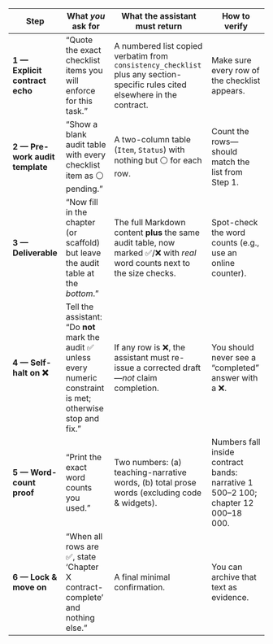 | Step                            | What *you* ask for                                                                                                | What the assistant must return                                                                                                | How to verify                                                                     |
| ------------------------------- | ----------------------------------------------------------------------------------------------------------------- | ----------------------------------------------------------------------------------------------------------------------------- | --------------------------------------------------------------------------------- |
| **1 — Explicit contract echo**  | “Quote the exact checklist items you will enforce for this task.”                                                 | A numbered list copied verbatim from `consistency_checklist` plus any section-specific rules cited elsewhere in the contract. | Make sure every row of the checklist appears.                                     |
| **2 — Pre-work audit template** | “Show a blank audit table with every checklist item as ⚪ pending.”                                                | A two-column table (`Item`, `Status`) with nothing but ⚪ for each row.                                                        | Count the rows—should match the list from Step 1.                                 |
| **3 — Deliverable**             | “Now fill in the chapter (or scaffold) but leave the audit table at the *bottom*.”                                | The full Markdown content **plus** the same audit table, now marked ✅/❌ with *real* word counts next to the size checks.      | Spot-check the word counts (e.g., use an online counter).                         |
| **4 — Self-halt on ❌**          | Tell the assistant: “Do **not** mark the audit ✅ unless every numeric constraint is met; otherwise stop and fix.” | If any row is ❌, the assistant must re-issue a corrected draft—*not* claim completion.                                        | You should never see a “completed” answer with a ❌.                               |
| **5 — Word-count proof**        | “Print the exact word counts you used.”                                                                           | Two numbers: (a) teaching-narrative words, (b) total prose words (excluding code & widgets).                                  | Numbers fall inside contract bands: narrative 1 500–2 100; chapter 12 000–18 000. |
| **6 — Lock & move on**          | “When all rows are ✅, state ‘Chapter X contract-complete’ and nothing else.”                                      | A final minimal confirmation.                                                                                                 | You can archive that text as evidence.                                            |